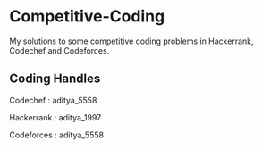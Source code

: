 # Competitive-Coding
My solutions to some competitive coding problems in Hackerrank, Codechef and Codeforces. 


## Coding Handles

Codechef : aditya_5558

Hackerrank : aditya_1997

Codeforces : aditya_5558
